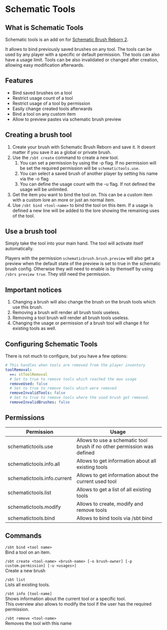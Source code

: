 # Schematic Tools

## What is Schematic Tools

Schematic tools is an add on for [Schematic Brush Reborn 2](../core).

It allows to bind previously saved brushes on any tool. The tools can be used by any player with a specific or default
permission. The tools can also have a usage limit. Tools can be also invalidated or changed after creation, allowing
easy modification afterwards.

## Features

* Bind saved brushes on a tool
* Restrict usage count of a tool
* Restrict usage of a tool by permission
* Easily change created tools afterwards
* Bind a tool on any custom item
* Allow to preview pastes via schematic brush preview

## Creating a brush tool

1. Create your brush with Schematic Brush Reborn and save it. It doesnt matter if you save it as a global or private
   brush.
2. Use the `/sbt create` command to create a new tool.
    1. You can set a permission by using the -p flag. If no permission will be set the required permission will be
       `schematictools.use`.
    2. You can select a saved brush of another player by setting his name via the -o flag
    3. You can define the usage count with the -u flag. If not defined the usage will be unlimited.
3. Get the item you want to bind the tool on. This can be a custom item with a custom lore an more or just an normal
   item.
4. Use `/sbt bind <tool-name>` to bind the tool on this item. If a usage is defined a new line will be added to the
   lore showing the remaining uses of the tool.

## Use a brush tool

Simply take the tool into your main hand. The tool will activate itself automatically.

Players with the permission `schematicbrush.brush.preview` will also get a preview when the default state of the
preview is set to true in the schematic brush config. Otherwise they will need to enable is by themself by using
`/sbrs preview true`. They still need the permission.

## Important notices

1. Changing a brush will also change the brush on the brush tools which use this brush.
2. Removing a brush will render all brush tools useless.
3. Removing a tool brush will render all brush tools useless.
4. Changing the usage or permission of a brush tool will change it for existing tools as well.

## Configuring Schematic Tools

There is not much to configure, but you have a few options:

```yaml
# This handles when tools are removed from the player inventory
toolRemoval:
  ==: stToolRemoval
  # Set to true to remove tools which reached the max usage
  removeUsed: false
  # Set to true to remove tools which were removed
  removeInvalidTools: false
  # Set to true to remove tools where the used brush got removed.
  removeInvalidBrushes: false
```

## Permissions

| Permission                  | Usage                                                                   |
|-----------------------------|-------------------------------------------------------------------------|
| schematictools.use          | Allows to use a schematic tool brush if no other permission was defined |
| schematictools.info.all     | Allows to get information about all existing tools                      |
| schematictools.info.current | Allows to get information about the current used tool                   |
| schematictools.list         | Allows to get a list of all existing tools                              |
| schematictools.modify       | Allows to create, modify and remove tools                               |
| schematictools.bind         | Allows to bind tools via /sbt bind                                      |

## Commands

`/sbt bind <tool name>`\
Bind a tool on an item.

`/sbt create <tool-name> <brush-name> [-o brush-owner] [-p custom.permission] [-u <usages>]`\
Create a new brush

`/sbt list`\
Lists all existing tools.

`/sbt info [tool-name]`\
Shows information about the current tool or a specific tool.\
This overview also allows to modify the tool if the user has the required permission.

`/sbt remove <tool-name>`\
Removes the tool with this name

